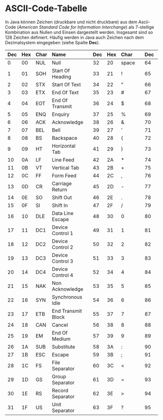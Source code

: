# ASCII-Code-Tabelle

In Java können Zeichen \(druckbare und nicht druckbare\) aus dem Ascii-Code \(_American Standard Code for Information Interchange_\) als 7-stellige Kombination aus Nullen und Einsen dargestellt werden. Insgesamt sind so 128 Zeichen definiert. Häufig werden in Java auch Zeichen nach dem Dezimalsystem eingegeben \(siehe Spalte **Dec**\).

| Dec | Hex | Char | Name |  | Dec | Hex | Char |  | Dec | Hex | Char |  | Dec | Hex | Char |  |
| :--- | :--- | :--- | :--- | :--- | :--- | :--- | :--- | :--- | :--- | :--- | :--- | :--- | :--- | :--- | :--- | :--- |
| 0 | 00 | NUL | Null |  | 32 | 20 | space |  | 64 | 40 | @ |  | 96 | 60 | \` |  |
| 1 | 01 | SOH | Start Of Heading |  | 33 | 21 | ! |  | 65 | 41 | A |  | 97 | 61 | a |  |
| 2 | 02 | STX | Start Of Text |  | 34 | 22 | " |  | 66 | 42 | B |  | 98 | 62 | b |  |
| 3 | 03 | ETX | End Of Text |  | 35 | 23 | \# |  | 67 | 43 | C |  | 99 | 63 | c |  |
| 4 | 04 | EOT | End Of Transmit |  | 36 | 24 | $ |  | 68 | 44 | D |  | 100 | 64 | d |  |
| 5 | 05 | ENQ | Enquiry |  | 37 | 25 | % |  | 69 | 45 | E |  | 101 | 65 | e |  |
| 6 | 06 | ACK | Acknowledge |  | 38 | 26 | & |  | 70 | 46 | F |  | 102 | 66 | f |  |
| 7 | 07 | BEL | Bell |  | 39 | 27 | ' |  | 71 | 47 | G |  | 103 | 67 | g |  |
| 8 | 08 | BS | Backspace |  | 40 | 28 | \( |  | 72 | 48 | H |  | 104 | 68 | h |  |
| 9 | 09 | HT | Horizontal Tab |  | 41 | 29 | \) |  | 73 | 49 | I |  | 105 | 69 | i |  |
| 10 | 0A | LF | Line Feed |  | 42 | 2A | \* |  | 74 | 4A | J |  | 106 | 6A | j |  |
| 11 | 0B | VT | Vertical Tab |  | 43 | 2B | + |  | 75 | 4B | K |  | 107 | 6B | k |  |
| 12 | 0C | FF | Form Feed |  | 44 | 2C | , |  | 76 | 4C | L |  | 108 | 6C | l |  |
| 13 | 0D | CR | Carriage Return |  | 45 | 2D | - |  | 77 | 4D | M |  | 109 | 6D | m |  |
| 14 | 0E | SO | Shift Out |  | 46 | 2E | . |  | 78 | 4E | N |  | 110 | 6E | n |  |
| 15 | 0F | SI | Shift In |  | 47 | 2F | / |  | 79 | 4F | O |  | 111 | 6F | o |  |
| 16 | 10 | DLE | Data Line Escape |  | 48 | 30 | 0 |  | 80 | 50 | P |  | 112 | 70 | p |  |
| 17 | 11 | DC1 | Device Control 1 |  | 49 | 31 | 1 |  | 81 | 51 | Q |  | 113 | 71 | q |  |
| 18 | 12 | DC2 | Device Control 2 |  | 50 | 32 | 2 |  | 82 | 52 | R |  | 114 | 72 | r |  |
| 19 | 13 | DC3 | Device Control 3 |  | 51 | 33 | 3 |  | 83 | 53 | S |  | 115 | 73 | s |  |
| 20 | 14 | DC4 | Device Control 4 |  | 52 | 34 | 4 |  | 84 | 54 | T |  | 116 | 74 | t |  |
| 21 | 15 | NAK | Non Acknowledge |  | 53 | 35 | 5 |  | 85 | 55 | U |  | 117 | 75 | u |  |
| 22 | 16 | SYN | Synchronous Idle |  | 54 | 36 | 6 |  | 86 | 56 | V |  | 118 | 76 | v |  |
| 23 | 17 | ETB | End Transmit Block |  | 55 | 37 | 7 |  | 87 | 57 | W |  | 119 | 77 | w |  |
| 24 | 18 | CAN | Cancel |  | 56 | 38 | 8 |  | 88 | 58 | X |  | 120 | 78 | x |  |
| 25 | 19 | EM | End Of Medium |  | 57 | 39 | 9 |  | 89 | 59 | Y |  | 121 | 79 | y |  |
| 26 | 1A | SUB | Substitute |  | 58 | 3A | : |  | 90 | 5A | Z |  | 122 | 7A | z |  |
| 27 | 1B | ESC | Escape |  | 59 | 3B | ; |  | 91 | 5B | \[ |  | 123 | 7B | { |  |
| 28 | 1C | FS | File Separator |  | 60 | 3C | &lt; |  | 92 | 5C | \ |  | 124 | 7C |  |  |
| 29 | 1D | GS | Group Separator |  | 61 | 3D | = |  | 93 | 5D | \] |  | 125 | 7D | } |  |
| 30 | 1E | RS | Record Separator |  | 62 | 3E | &gt; |  | 94 | 5E | ^ |  | 126 | 7E | ~ |  |
| 31 | 1F | US | Unit Separator |  | 63 | 3F | ? |  | 95 | 5F | \_ |  | 127 | 7F | delete |  |

